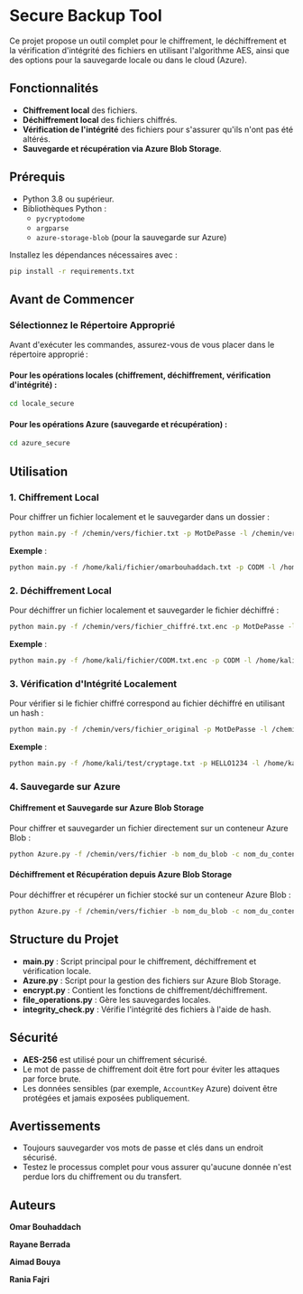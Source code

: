 # Secure Backup Tool

Ce projet propose un outil complet pour le chiffrement, le déchiffrement et la vérification d'intégrité des fichiers en utilisant l'algorithme AES, ainsi que des options pour la sauvegarde locale ou dans le cloud (Azure).

## Fonctionnalités

- **Chiffrement local** des fichiers.
- **Déchiffrement local** des fichiers chiffrés.
- **Vérification de l'intégrité** des fichiers pour s'assurer qu'ils n'ont pas été altérés.
- **Sauvegarde et récupération via Azure Blob Storage**.

## Prérequis

- Python 3.8 ou supérieur.
- Bibliothèques Python :
  - `pycryptodome`
  - `argparse`
  - `azure-storage-blob` (pour la sauvegarde sur Azure)

Installez les dépendances nécessaires avec :
```bash
pip install -r requirements.txt
```

## Avant de Commencer

### Sélectionnez le Répertoire Approprié

Avant d'exécuter les commandes, assurez-vous de vous placer dans le répertoire approprié :

#### Pour les opérations locales (chiffrement, déchiffrement, vérification d'intégrité) :
```bash
cd locale_secure
```
#### Pour les opérations Azure (sauvegarde et récupération) :
```bash
cd azure_secure
```

## Utilisation

### 1. Chiffrement Local

Pour chiffrer un fichier localement et le sauvegarder dans un dossier :
```bash
python main.py -f /chemin/vers/fichier.txt -p MotDePasse -l /chemin/vers/dossier 
```
**Exemple** :
```bash
python main.py -f /home/kali/fichier/omarbouhaddach.txt -p CODM -l /home/kali/fichier -e
```

### 2. Déchiffrement Local

Pour déchiffrer un fichier localement et sauvegarder le fichier déchiffré :
```bash
python main.py -f /chemin/vers/fichier_chiffré.txt.enc -p MotDePasse -l /chemin/vers/dossier -d
```
**Exemple** :
```bash
python main.py -f /home/kali/fichier/CODM.txt.enc -p CODM -l /home/kali/fichier -d
```

### 3. Vérification d'Intégrité Localement

Pour vérifier si le fichier chiffré correspond au fichier déchiffré en utilisant un hash :
```bash
python main.py -f /chemin/vers/fichier_original -p MotDePasse -l /chemin/vers/fichier_déchiffré -i
```
**Exemple** :
```bash
python main.py -f /home/kali/test/cryptage.txt -p HELLO1234 -l /home/kali/test/dec/cryptage.txt -i
```

### 4. Sauvegarde sur Azure

#### Chiffrement et Sauvegarde sur Azure Blob Storage

Pour chiffrer et sauvegarder un fichier directement sur un conteneur Azure Blob :
```bash
python Azure.py -f /chemin/vers/fichier -b nom_du_blob -c nom_du_conteneur -cs "chaîne_de_connexion" -e
```

#### Déchiffrement et Récupération depuis Azure Blob Storage

Pour déchiffrer et récupérer un fichier stocké sur un conteneur Azure Blob :
```bash
python Azure.py -f /chemin/vers/fichier -b nom_du_blob -c nom_du_conteneur -cs "chaîne_de_connexion" -d
```


## Structure du Projet

- **main.py** : Script principal pour le chiffrement, déchiffrement et vérification locale.
- **Azure.py** : Script pour la gestion des fichiers sur Azure Blob Storage.
- **encrypt.py** : Contient les fonctions de chiffrement/déchiffrement.
- **file_operations.py** : Gère les sauvegardes locales.
- **integrity_check.py** : Vérifie l'intégrité des fichiers à l'aide de hash.

## Sécurité

- **AES-256** est utilisé pour un chiffrement sécurisé.
- Le mot de passe de chiffrement doit être fort pour éviter les attaques par force brute.
- Les données sensibles (par exemple, `AccountKey` Azure) doivent être protégées et jamais exposées publiquement.

## Avertissements

- Toujours sauvegarder vos mots de passe et clés dans un endroit sécurisé.
- Testez le processus complet pour vous assurer qu'aucune donnée n'est perdue lors du chiffrement ou du transfert.

## Auteurs
**Omar Bouhaddach**

**Rayane Berrada**

**Aimad Bouya**

**Rania Fajri**
